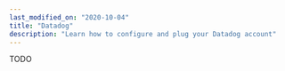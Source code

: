 ```yaml
---
last_modified_on: "2020-10-04"
title: "Datadog"
description: "Learn how to configure and plug your Datadog account"
---
```


TODO



